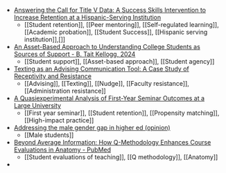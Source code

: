 - [Answering the Call for Title V Data: A Success Skills Intervention to Increase Retention at a Hispanic-Serving Institution](https://journals.sagepub.com/doi/abs/10.1177/15210251211015935)
	- [[Student retention]], [[Peer mentoring]], [[Self-regulated learning]], [[Academic probation]], [[Student Success]], [[Hispanic serving institution]],[]]
- [An Asset-Based Approach to Understanding College Students as Sources of Support - B. Tait Kellogg, 2024](https://journals.sagepub.com/doi/abs/10.1177/15210251211025212)
	- [[Student support]], [[Asset-based approach]], [[Student agency]]
- [Texting as an Advising Communication Tool: A Case Study of Receptivity and Resistance](https://journals.sagepub.com/doi/abs/10.1177/15210251211033549)
	- [[Advising]], [[Texting]], [[Nudge]], [[Faculty resistance]], [[Administration resistance]]
- [A Quasiexperimental Analysis of First-Year Seminar Outcomes at a Large University](https://journals.sagepub.com/doi/full/10.1177/15210251211038591)
	- [[First year seminar]], [[Student retention]], [[Propensity matching]], [[High-impact practice]]
- [Addressing the male gender gap in higher ed (opinion)](https://www.insidehighered.com/opinion/views/2024/01/05/addressing-male-gender-gap-higher-ed-opinion?mc_cid=3148510a46)
	- [[Male students]]
- [Beyond Average Information: How Q-Methodology Enhances Course Evaluations in Anatomy - PubMed](https://pubmed.ncbi.nlm.nih.gov/31021539/)
	- [[Student evaluations of teaching]], [[Q methodology]], [[Anatomy]]
-